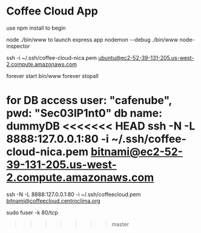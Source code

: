 # Coffee Cloud App

use npm install to begin

node ./bin/www to launch express app
nodemon --debug ./bin/www
node-inspector

ssh -i ~/.ssh/coffee-cloud-nica.pem ubuntu@ec2-52-39-131-205.us-west-2.compute.amazonaws.com

forever start bin/www
forever stopall


for DB access
user: "cafenube",
pwd: "Sec03lP1nt0"
db name: dummyDB
<<<<<<< HEAD
ssh -N -L 8888:127.0.0.1:80 -i ~/.ssh/coffee-cloud-nica.pem bitnami@ec2-52-39-131-205.us-west-2.compute.amazonaws.com
=======
ssh -N -L 8888:127.0.0.1:80 -i ~/.ssh/coffeecloud.pem bitnami@coffeecloud.centroclima.org


sudo fuser -k 80/tcp
>>>>>>> master
